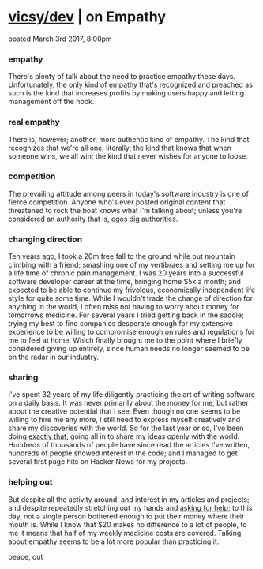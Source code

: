 # [vicsy/dev](https://github.com/codr4life/vicsydev) | on Empathy
posted March 3rd 2017, 8:00pm

### empathy
There's plenty of talk about the need to practice empathy these days. Unfortunately, the only kind of empathy that's recognized and preached as such is the kind that increases profits by making users happy and letting management off the hook.

### real empathy
There is, however; another, more authentic kind of empathy. The kind that recognizes that we're all one, literally; the kind that knows that when someone wins, we all win; the kind that never wishes for anyone to loose.

### competition
The prevailing attitude among peers in today's software industry is one of fierce competition. Anyone who's ever posted original content that threatened to rock the boat knows what I'm talking about; unless you're considered an authority that is, egos dig authorities.

### changing direction
Ten years ago, I took a 20m free fall to the ground while out mountain climbing with a friend; smashing one of my vertibraes and setting me up for a life time of chronic pain management. I was 20 years into a successful software developer career at the time, bringing home $5k a month; and expected to be able to continue my frivolous, economically independent life style for quite some time. While I wouldn't trade the change of direction for anything in the world, I often miss not having to worry about money for tomorrows medicine. For several years I tried getting back in the saddle; trying my best to find companies desperate enough for my extensive experience to be willing to compromise enough on rules and regulations for me to feel at home. Which finally brought me to the point where I briefly considered giving up entirely, since human needs no longer seemed to be on the radar in our industry.

### sharing
I've spent 32 years of my life diligently practicing the art of writing software on a daily basis. It was never primarily about the money for me, but rather about the creative potential that I see. Even though no one seems to be willing to hire me any more, I still need to express myself creatively and share my discoveries with the world. So for the last year or so, I've been doing [exactly that](https://github.com/codr4life); going all in to share my ideas openly with the world. Hundreds of thousands of people have since read the articles I've written, hundreds of people showed interest in the code; and I managed to get several first page hits on Hacker News for my projects.

### helping out
But despite all the activity around, and interest in my articles and projects; and despite repeatedly stretching out my hands and [asking for help](https://www.paypal.me/c4life); to this day, not a single person bothered enough to put their money where their mouth is. While I know that $20 makes no difference to a lot of people, to me it means that half of my weekly medicine costs are covered. Talking about empathy seems to be a lot more popular than practicing it.

peace, out
